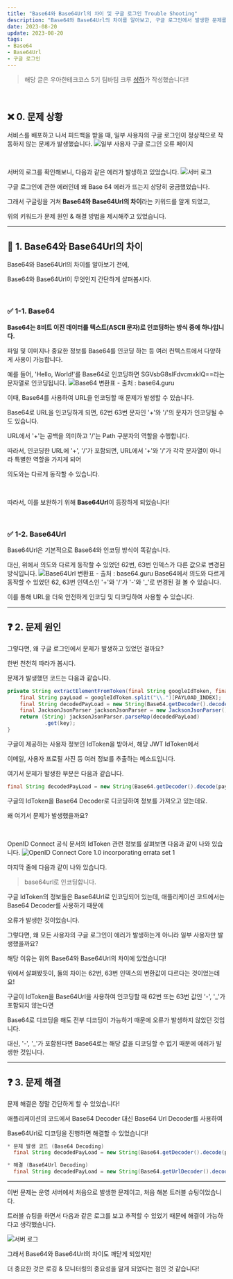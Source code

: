 ```yaml
---
title: "Base64와 Base64Url의 차이 및 구글 로그인 Trouble Shooting"
description: "Base64와 Base64Url의 차이를 알아보고, 구글 로그인에서 발생한 문제를 어떻게 해결했는지 알아봅시다."
date: 2023-08-20
update: 2023-08-20
tags:
- Base64
- Base64Url
- 구글 로그인
---
```


> 해당 글은 우아한테크코스 5기 팀바팀 크루 [성하](https://github.com/sh111-coder)가 작성했습니다!!

<br>

## ❌ 0. 문제 상황

서비스를 배포하고 나서 피드백을 받을 때, 일부 사용자의 구글 로그인이 정상적으로 작동하지 않는 문제가 발생했습니다.
![일부 사용자 구글 로그인 오류 페이지](./images/img.png)


<br>

서버의 로그를 확인해보니, 다음과 같은 에러가 발생하고 있었습니다.
![서버 로그](./images/img_1.png)

구글 로그인에 관한 에러인데 왜 Base 64 에러가 뜨는지 상당히 궁금했었습니다.

그래서 구글링을 거쳐 **Base64와 Base64Url의 차이**라는 키워드를 알게 되었고,

위의 키워드가 문제 원인 & 해결 방법을 제시해주고 있었습니다.

---

## 📘 1. Base64와 Base64Url의 차이

Base64와 Base64Url의 차이를 알아보기 전에,

Base64와 Base64Url이 무엇인지 간단하게 살펴봅시다.

<br>

### ✅ 1-1. Base64


**Base64는 8비트 이진 데이터를 텍스트(ASCII 문자)로 인코딩하는 방식 중에 하나입니다.**

파일 및 이미지나 중요한 정보를 Base64를 인코딩 하는 등 여러 컨텍스트에서 다양하게 사용이 가능합니다.



예를 들어, 'Hello, World!'를 Base64로 인코딩하면 SGVsbG8sIFdvcmxkIQ==라는 문자열로 인코딩됩니다.
![Base64 변환표 - 출처 : base64.guru](./images/img_2.png)

이때, Base64를 사용하여 URL을 인코딩할 때 문제가 발생할 수 있습니다.



Base64로 URL을 인코딩하게 되면, 62번 63번 문자인 '+'와 '/'의 문자가 인코딩될 수도 있습니다.

URL에서 '+'는 공백을 의미하고 '/'는 Path 구분자의 역할을 수행합니다.

따라서, 인코딩한 URL에 '+', '/'가 포함되면, URL에서 '+'와 '/'가 각각 문자열이 아니라 특별한 역할을 가지게 되어

의도와는 다르게 동작할 수 있습니다.

<br>

따라서, 이를 보완하기 위해 **Base64Url**이 등장하게 되었습니다!


<br>

### ✅ 1-2. Base64Url

Base64Url은 기본적으로 Base64와 인코딩 방식이 똑같습니다.

대신, 위에서 의도와 다르게 동작할 수 있었던 62번, 63번 인덱스가 다른 값으로 변경된 방식입니다.
![Base64Url 변환표 - 출처 : base64.guru](./images/img_3.png)
Base64에서 의도와 다르게 동작할 수 있었던 62, 63번 인덱스인 '+'와 '/'가 '-'와 '_'로 변경된 걸 볼 수 있습니다.

이를 통해 URL을 더욱 안전하게 인코딩 및 디코딩하여 사용할 수 있습니다.

---

## ❓ 2. 문제 원인

그렇다면, 왜 구글 로그인에서 문제가 발생하고 있었던 걸까요?



한번 천천히 따라가 봅시다.

문제가 발생했던 코드는 다음과 같습니다.

```java
private String extractElementFromToken(final String googleIdToken, final String key) {
    final String payLoad = googleIdToken.split("\\.")[PAYLOAD_INDEX];
    final String decodedPayLoad = new String(Base64.getDecoder().decode(payLoad));
    final JacksonJsonParser jacksonJsonParser = new JacksonJsonParser();
    return (String) jacksonJsonParser.parseMap(decodedPayLoad)
            .get(key);
}
```

구글이 제공하는 사용자 정보인 IdToken을 받아서, 해당 JWT IdToken에서

이메일, 사용자 프로필 사진 등 여러 정보를 추출하는 메소드입니다.



여기서 문제가 발생한 부분은 다음과 같습니다. 
```java
final String decodedPayLoad = new String(Base64.getDecoder().decode(payLoad));
```
구글의 IdToken을 Base64 Decoder로 디코딩하여 정보를 가져오고 있는데요.

왜 여기서 문제가 발생했을까요?

<br>

OpenID Connect 공식 문서의 IdToken 관련 정보를 살펴보면 다음과 같이 나와 있습니다.
![OpenID Connect Core 1.0 incorporating errata set 1](./images/img_4.png)

마지막 줄에 다음과 같이 나와 있습니다.

> base64url로 인코딩합니다.

구글 IdToken의 정보들은 Base64Url로 인코딩되어 있는데, 애플리케이션 코드에서는 Base64 Decoder를 사용하기 때문에

오류가 발생한 것이었습니다.



그렇다면, 왜 모든 사용자의 구글 로그인이 에러가 발생하는게 아니라 일부 사용자만 발생했을까요?

해당 이유는 위의 Base64와 Base64Url의 차이에 있었습니다!

위에서 살펴봤듯이, 둘의 차이는 62번, 63번 인덱스의 변환값이 다르다는 것이었는데요!



구글이 IdToken을 Base64Url을 사용하여 인코딩할 때 62번 또는 63번 값인 '-', '_'가 포함되지 않는다면

Base64로 디코딩을 해도 전부 디코딩이 가능하기 때문에 오류가 발생하지 않았던 것입니다.



대신, '-', '_'가 포함된다면 Base64로는 해당 값을 디코딩할 수 없기 때문에 에러가 발생한 것입니다.

---

## ❓ 3. 문제 해결

문제 해결은 정말 간단하게 할 수 있었습니다!

애플리케이션의 코드에서 Base64 Decoder 대신 Base64 Url Decoder를 사용하여

Base64Url로 디코딩을 진행하면 해결할 수 있었습니다!

```java
* 문제 발생 코드 (Base64 Decoding)
  final String decodedPayLoad = new String(Base64.getDecoder().decode(payLoad));

* 해결 (Base64Url Decoding)
  final String decodedPayLoad = new String(Base64.getUrlDecoder().decode(payLoad));
```


---


이번 문제는 운영 서버에서 처음으로 발생한 문제이고, 처음 해본 트러블 슈팅이었습니다.

트러블 슈팅을 하면서 다음과 같은 로그를 보고 추적할 수 있었기 때문에 해결이 가능하다고 생각했습니다.

![서버 로그](./images/img_1.png)

그래서 Base64와 Base64Url의 차이도 깨닫게 되었지만

더 중요한 것은 로깅 & 모니터링의 중요성을 알게 되었다는 점인 것 같습니다!

